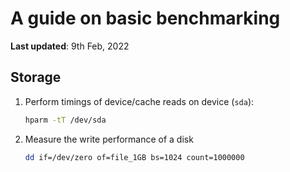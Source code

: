 # A guide on basic benchmarking

**Last updated**: 9th Feb, 2022

## Storage

1. Perform timings of device/cache reads on device (`sda`):

    ```bash
    hparm -tT /dev/sda
    ```

2. Measure the write performance of a disk

    ```bash
    dd if=/dev/zero of=file_1GB bs=1024 count=1000000
    ```


